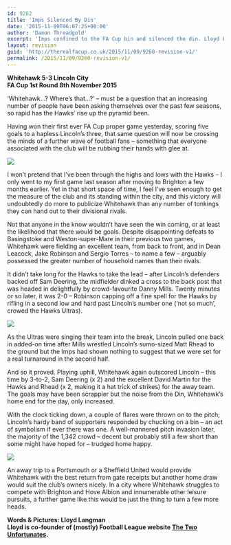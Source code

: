 ```yaml
---
id: 9262
title: 'Imps Silenced By Din'
date: '2015-11-09T06:07:25+00:00'
author: 'Damon Threadgold'
excerpt: 'Imps confined to the FA Cup bin and silenced the din. Lloyd Langman LIVE from the Whitehawk cupset.'
layout: revision
guid: 'http://therealfacup.co.uk/2015/11/09/9260-revision-v1/'
permalink: /2015/11/09/9260-revision-v1/
---
```


**Whitehawk 5-3 Lincoln City**  
**FA Cup 1st Round 8th November 2015**

‘Whitehawk…? Where’s that…?’ – must be a question that an increasing number of people have been asking themselves over the past few seasons, so rapid has the Hawks’ rise up the pyramid been.

Having won their first ever FA Cup proper game yesterday, scoring five goals to a hapless Lincoln’s three, that same question will now be crossing the minds of a further wave of football fans – something that everyone associated with the club will be rubbing their hands with glee at.

![](https://lh3.googleusercontent.com/-0iehjWeIKYs/VkA3IuBEpdI/AAAAAAAAFyw/qw8xvlu_4m0/s720-Ic42/IMG_0971.jpg)

I won’t pretend that I’ve been through the highs and lows with the Hawks – I only went to my first game last season after moving to Brighton a few months earlier. Yet in that short space of time, I feel I’ve seen enough to get the measure of the club and its standing within the city, and this victory will undoubtedly do more to publicize Whitehawk than any number of tonkings they can hand out to their divisional rivals.

Not that anyone in the know wouldn’t have seen the win coming, or at least the likelihood that there would be goals. Despite disappointing defeats to Basingstoke and Weston-super-Mare in their previous two games, Whitehawk were fielding an excellent team, from back to front, and in Dean Leacock, Jake Robinson and Sergio Torres – to name a few – arguably possessed the greater number of household names than their rivals.

It didn’t take long for the Hawks to take the lead – after Lincoln’s defenders backed off Sam Deering, the midfielder dinked a cross to the back post that was headed in delightfully by crowd-favourite Danny Mills. Twenty minutes or so later, it was 2-0 – Robinson capping off a fine spell for the Hawks by rifling in a second low and hard past Lincoln’s number one (‘not so much’, crowed the Hawks Ultras).

![](https://lh3.googleusercontent.com/-2_bGKQ24QOI/VkA3Is9ODJI/AAAAAAAAFyo/_WfmcK4eUOo/s720-Ic42/IMG_0973.jpg)

As the Ultras were singing their team into the break, Lincoln pulled one back in added-on time after Mills wrestled Lincoln’s sumo-sized Matt Rhead to the ground but the Imps had shown nothing to suggest that we were set for a real turnaround in the second half.

And so it proved. Playing uphill, Whitehawk again outscored Lincoln – this time by 3-to-2, Sam Deering (x 2) and the excellent David Martin for the Hawks and Rhead (x 2, making it a hat trick of strikes) for the away team. The goals may have been scrappier but the noise from the Din, Whitehawk’s home end for the day, only increased.

With the clock ticking down, a couple of flares were thrown on to the pitch; Lincoln’s hardy band of supporters responded by chucking on a bin – an act of symbolism if ever there was one. A well-mannered pitch invasion later, the majority of the 1,342 crowd – decent but probably still a few short than some might have hoped for – trudged home happy.

![](https://lh3.googleusercontent.com/-51vkrLMjFWU/VkA3b62qYnI/AAAAAAAAFy4/JFdRDZeUvoo/s720-Ic42/IMG_0977%25252017.03.16.jpg)

An away trip to a Portsmouth or a Sheffield United would provide Whitehawk with the best return from gate receipts but another home draw would suit the club’s owners nicely. In a city where Whitehawk struggles to compete with Brighton and Hove Albion and innumerable other leisure pursuits, a further game like this would be just the thing to turn a few more heads.

**Words &amp; Pictures: Lloyd Langman**  
**Lloyd is co-founder of (mostly) Football League website [The Two Unfortunates](http://thetwounfortunates.com/).**